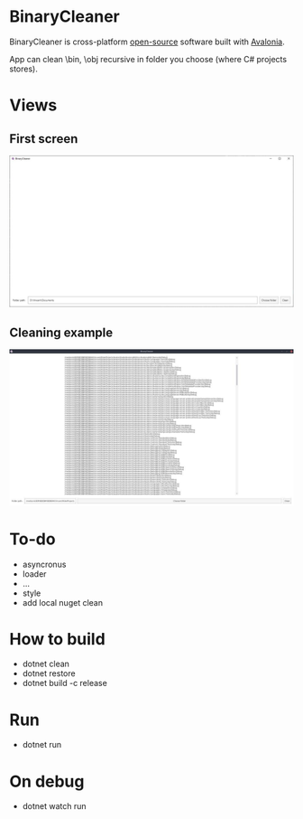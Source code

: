 # BinaryCleaner
BinaryCleaner is cross-platform [open-source](https://github.com/negator92/BinaryCleaner/blob/master/LICENSE) software built with [Avalonia](https://github.com/AvaloniaUI/Avalonia).

App can clean \bin, \obj recursive in folder you choose (where C# projects stores).

# Views

## First screen

![](docs/FirstView.jpg)

## Cleaning example

![](docs/AfterClean.jpg)

# To-do

* asyncronus
* loader
* ...
* style
* add local nuget clean

# How to build

 * dotnet clean
 * dotnet restore
 * dotnet build -c release

# Run

 * dotnet run

# On debug

 * dotnet watch run
